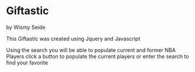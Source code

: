 # Giftastic
by Wismy Seide

This Giftastic was created using Jquery and Javascript

Using the search you will be able to populate current and former NBA Players
click a button to populate the current players or enter the search to find your favorite
